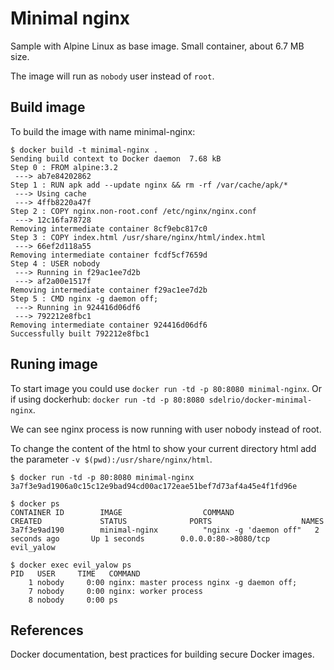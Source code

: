 # Minimal nginx

Sample with Alpine Linux as base image. Small container, about 6.7 MB size.

The image will run as `nobody` user instead of `root`.

## Build image

To build the image with name minimal-nginx:

```
$ docker build -t minimal-nginx .
Sending build context to Docker daemon  7.68 kB
Step 0 : FROM alpine:3.2
 ---> ab7e84202862
Step 1 : RUN apk add --update nginx && rm -rf /var/cache/apk/*
 ---> Using cache
 ---> 4ffb8220a47f
Step 2 : COPY nginx.non-root.conf /etc/nginx/nginx.conf
 ---> 12c16fa78728
Removing intermediate container 8cf9ebc817c0
Step 3 : COPY index.html /usr/share/nginx/html/index.html
 ---> 66ef2d118a55
Removing intermediate container fcdf5cf7659d
Step 4 : USER nobody
 ---> Running in f29ac1ee7d2b
 ---> af2a00e1517f
Removing intermediate container f29ac1ee7d2b
Step 5 : CMD nginx -g daemon off;
 ---> Running in 924416d06df6
 ---> 792212e8fbc1
Removing intermediate container 924416d06df6
Successfully built 792212e8fbc1
```

## Runing image

To start image you could use `docker run -td -p 80:8080 minimal-nginx`. Or if using dockerhub: `docker run -td -p 80:8080 sdelrio/docker-minimal-nginx`.

We can see nginx process is now running with user nobody instead of root.

To change the content of the html to show your current directory html add the parameter `-v $(pwd):/usr/share/nginx/html`.

```
$ docker run -td -p 80:8080 minimal-nginx
3a7f3e9ad1906a0c15c12e9bad94cd00ac172eae51bef7d73af4a45e4f1fd96e

$ docker ps
CONTAINER ID        IMAGE                  COMMAND                  CREATED             STATUS              PORTS                    NAMES
3a7f3e9ad190        minimal-nginx          "nginx -g 'daemon off"   2 seconds ago       Up 1 seconds        0.0.0.0:80->8080/tcp     evil_yalow

$ docker exec evil_yalow ps
PID   USER     TIME   COMMAND
    1 nobody     0:00 nginx: master process nginx -g daemon off;
    7 nobody     0:00 nginx: worker process
    8 nobody     0:00 ps
```

## References

Docker documentation, best practices for building secure Docker images.

